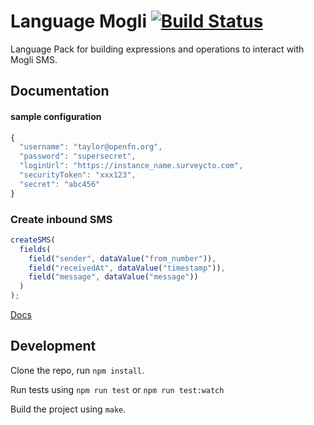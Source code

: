 Language Mogli [![Build Status](https://travis-ci.org/OpenFn/language-mogli.svg?branch=master)](https://travis-ci.org/OpenFn/language-mogli)
==============

Language Pack for building expressions and operations to interact with Mogli SMS.

Documentation
-------------

#### sample configuration
```js
{
  "username": "taylor@openfn.org",
  "password": "supersecret",
  "loginUrl": "https://instance_name.surveycto.com",
  "securityToken": "xxx123",
  "secret": "abc456"
}
```

### Create inbound SMS
```js
createSMS(
  fields(
    field("sender", dataValue("from_number")),
    field("receivedAt", dataValue("timestamp")),
    field("message", dataValue("message"))
  )
);
```

<!-- TODO: determine update process -->
<!-- ### Update SMS status
```js
updateSMS(
  fields(
    field("Id", dataValue("externalId")),
    field("status", dataValue("status"))
  )
);
``` -->

[Docs](docs/index)

Development
-----------

Clone the repo, run `npm install`.

Run tests using `npm run test` or `npm run test:watch`

Build the project using `make`.
